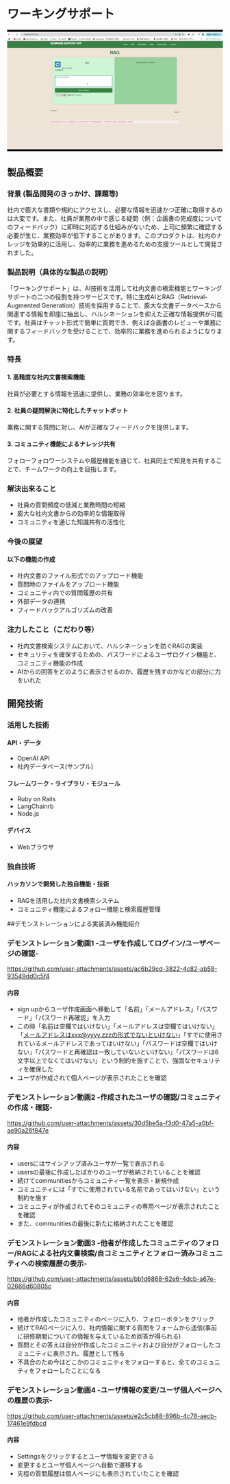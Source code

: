 # ワーキングサポート

![サンプル画像](./images/sample.png "サンプル画像のタイトル")



## 製品概要
### 背景 (製品開発のきっかけ、課題等)
社内で膨大な書類や規約にアクセスし、必要な情報を迅速かつ正確に取得するのは大変です。また、社員が業務の中で感じる疑問（例：企画書の完成度についてのフィードバック）に即時に対応する仕組みがないため、上司に頻繁に確認する必要が生じ、業務効率が低下することがあります。このプロダクトは、社内のナレッジを効果的に活用し、効率的に業務を進めるための支援ツールとして開発されました。

### 製品説明（具体的な製品の説明）
「ワーキングサポート」は、AI技術を活用して社内文書の検索機能とワーキングサポートの二つの役割を持つサービスです。特に生成AIとRAG（Retrieval-Augmented Generation）技術を採用することで、膨大な文書データベースから関連する情報を即座に抽出し、ハルシネーションを抑えた正確な情報提供が可能です。社員はチャット形式で簡単に質問でき、例えば企画書のレビューや業務に関するフィードバックを受けることで、効率的に業務を進められるようになります。

### 特長
#### 1. 高精度な社内文書検索機能
社員が必要とする情報を迅速に提供し、業務の効率化を図ります。

#### 2. 社員の疑問解決に特化したチャットボット
業務に関する質問に対し、AIが正確なフィードバックを提供します。

#### 3. コミュニティ機能によるナレッジ共有
フォローフォロワーシステムや履歴機能を通じて、社員同士で知見を共有することで、チームワークの向上を目指します。

### 解決出来ること
- 社員の質問頻度の低減と業務時間の短縮
- 膨大な社内文書からの効率的な情報取得
- コミュニティを通じた知識共有の活性化

### 今後の展望
#### 以下の機能の作成
- 社内文書のファイル形式でのアップロード機能
- 質問時のファイルをアップロード機能 
- コミュニティ内での質問履歴の共有
- 外部データの連携
- フィードバックアルゴリズムの改善

### 注力したこと（こだわり等）
* 社内文書検索システムにおいて、ハルシネーションを防ぐRAGの実装
* セキュリティを確保するための、パスワードによるユーザログイン機能と、コミュニティ機能の作成
* AIからの回答をどのように表示させるのか、履歴を残すのかなどの部分に力をいれた

## 開発技術
### 活用した技術
#### API・データ
* OpenAI API
* 社内データベース(サンプル)

#### フレームワーク・ライブラリ・モジュール
* Ruby on Rails
* LangChainrb
* Node.js

#### デバイス
* Webブラウザ

### 独自技術
#### ハッカソンで開発した独自機能・技術
* RAGを活用した社内文書検索システム
* コミュニティ機能によるフォロー機能と検索履歴管理

##デモンストレーションによる実装済み機能紹介
### デモンストレーション動画1 -ユーザを作成してログイン/ユーザページの確認-
https://github.com/user-attachments/assets/ac6b29cd-3822-4c82-ab58-93549dd0c5f4

#### 内容
* sign upからユーザ作成画面へ移動して「名前」「メールアドレス」「パスワード」「パスワード再確認」を入力
* この時「名前は空欄ではいけない」「メールアドレスは空欄ではいけない」「メールアドレスはxxx@yyyy.zzzの形式でないといけない」「すでに使用されているメールアドレスであってはいけない」「パスワードは空欄ではいけない」「パスワードと再確認は一致していないといけない」「パスワードは6文字以上でなくてはいけない」という制約を施すことで、強固なセキュリティを確保した
* ユーザが作成されて個人ページが表示されたことを確認

### デモンストレーション動画2 -作成されたユーザの確認/コミュニティの作成・確認-
https://github.com/user-attachments/assets/30d5be5a-f3d0-47a5-a0bf-ae90a26f847e

#### 内容
* usersにはサインアップ済みユーザが一覧で表示される
* usersの最後に作成したばかりのユーザが格納されていることを確認
* 続けてcommunitiesからコミュニティ一覧を表示・新規作成
* コミュニティには「すでに使用されている名前であってはいけない」という制約を施す
* コミュニティが作成されてそのコミュニティの専用ページが表示されたことを確認
* また、communitiesの最後に新たに格納されたことを確認

### デモンストレーション動画3 -他者が作成したコミュニティのフォロー/RAGによる社内文書検索/自コミュニティとフォロー済みコミュニティへの検索履歴の表示-
https://github.com/user-attachments/assets/bb1d6868-62e6-4dcb-a67e-02666d60805c

#### 内容
* 他者が作成したコミュニティのページに入り、フォローボタンをクリック
* 続けてRAGページに入り、社内情報に関する質問をフォームから送信(事前に研修期間についての情報を与えているため回答が得られる)
* 質問とその答えは自分が作成したコミュニティおよび自分がフォローしたコミュニティに表示され、履歴として残る
* 不具合のため今はどこかのコミュニティをフォローすると、全てのコミュニティをフォローしたことになる

### デモンストレーション動画4 -ユーザ情報の変更/ユーザ個人ページへの履歴の表示-
https://github.com/user-attachments/assets/e2c5cb88-896b-4c78-aecb-17461e9fdbcd

#### 内容
* Settingsをクリックするとユーザ情報を変更できる
* 変更するとユーザ個人ページへ自動で遷移する
* 先程の質問履歴は個人ページにも表示されていたことを確認
